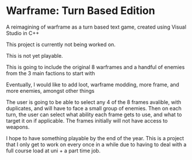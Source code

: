 # Warframe: Turn Based Edition
A reimagining of warframe as a turn based text game, created using Visual Studio in C++

This project is currently not being worked on.

This is not yet playable.

This is going to include the original 8 warframes and a handful of enemies from the 3 main factions to start with

Eventually, I would like to add loot, warframe modding, more frame, and more enemies, amongst other things

The user is going to be able to select any 4 of the 8 frames avalible, with duplicates, and will have to face a small group of enemies. Then on each turn, the user can select what ability each frame gets to use, and what to target it on if applicable. The frames initially will not have access to weapons.

I hope to have something playable by the end of the year. This is a project that I only get to work on every once in a while due to having to deal with a full course load at uni + a part time job. 
